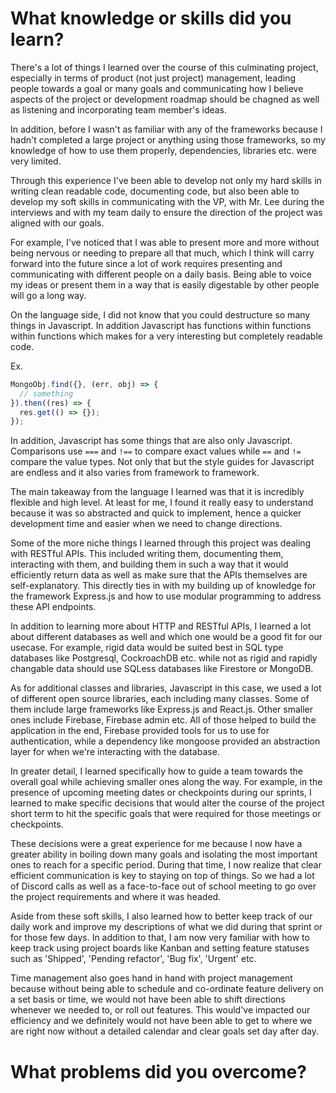 # What knowledge or skills did you learn?

There's a lot of things I learned over the course of this culminating project, especially in terms of product (not just project) management, leading people towards a goal or many goals and communicating how I believe aspects of the project or development roadmap should be chagned as well as listening and incorporating team member's ideas.

In addition, before I wasn't as familiar with any of the frameworks because I hadn't completed a large project or anything using those frameworks, so my knowledge of how to use them properly, dependencies, libraries etc. were very limited.

Through this experience I've been able to develop not only my hard skills in writing clean readable code, documenting code, but also been able to develop my soft skills in communicating with the VP, with Mr. Lee during the interviews and with my team daily to ensure the direction of the project was aligned with our goals. 

For example, I've noticed that I was able to present more and more without being nervous or needing to prepare all that much, which I think will carry forward into the future since a lot of work requires presenting and communicating with different people on a daily basis. Being able to voice my ideas or present them in a way that is easily digestable by other people will go a long way.

On the language side, I did not know that you could destructure so many things in Javascript. In addition Javascript has functions within functions within functions which makes for a very interesting but completely readable code. 

Ex.

```js
MongoObj.find({}, (err, obj) => {
  // something
}).then((res) => {
  res.get(() => {});
});
```

In addition, Javascript has some things that are also only Javascript. Comparisons use `===` and `!==` to compare exact values while `==` and `!=` compare the value types. Not only that but the style guides for Javascript are endless and it also varies from framework to framework. 

The main takeaway from the language I learned was that it is incredibly flexible and high level. At least for me, I found it really easy to understand because it was so abstracted and quick to implement, hence a quicker development time and easier when we need to change directions.
 
Some of the more niche things I learned through this project was dealing with RESTful APIs. This included writing them, documenting them, interacting with them, and building them in such a way that it would efficiently return data as well as make sure that the APIs themselves are self-explanatory. This directly ties in with my building up of knowledge for the framework Express.js and how to use modular programming to address these API endpoints.

In addition to learning more about HTTP and RESTful APIs, I learned a lot about different databases as well and which one would be a good fit for our usecase. For example, rigid data would be suited best in SQL type databases like Postgresql, CockroachDB etc. while not as rigid and rapidly changable data should use SQLess databases like Firestore or MongoDB.

As for additional classes and libraries, Javascript in this case, we used a lot of different open source libraries, each including many classes. Some of them include large frameworks like Express.js and React.js. Other smaller ones include Firebase, Firebase admin etc. All of those helped to build the application in the end, Firebase provided tools for us to use for authentication, while a dependency like mongoose provided an abstraction layer for when we're interacting with the database.

In greater detail, I learned specifically how to guide a team towards the overall goal while achieving smaller ones along the way. For example, in the presence of upcoming meeting dates or checkpoints during our sprints, I learned to make specific decisions that would alter the course of the project short term to hit the specific goals that were required for those meetings or checkpoints.

These decisions were a great experience for me because I now have a greater ability in boiling down many goals and isolating the most important ones to reach for a specific period. During that time, I now realize that clear efficient communication is key to staying on top of things. So we had a lot of Discord calls as well as a face-to-face out of school meeting to go over the project requirements and where it was headed.

Aside from these soft skills, I also learned how to better keep track of our daily work and improve my descriptions of what we did during that sprint or for those few days. In addition to that, I am now very familiar with how to keep track using project boards like Kanban and setting feature statuses such as 'Shipped', 'Pending refactor', 'Bug fix', 'Urgent' etc.

Time management also goes hand in hand with project management because without being able to schedule and co-ordinate feature delivery on a set basis or time, we would not have been able to shift directions whenever we needed to, or roll out features. This would've impacted our efficiency and we definitely would not have been able to get to where we are right now without a detailed calendar and clear goals set day after day.


# What problems did you overcome?

